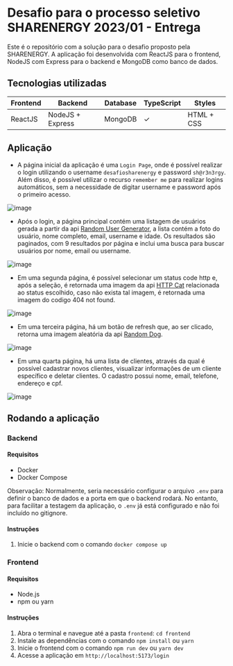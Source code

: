 # Desafio para o processo seletivo SHARENERGY 2023/01 - Entrega

Este é o repositório com a solução para o desafio proposto pela SHARENERGY. A aplicação foi desenvolvida com ReactJS para o frontend, NodeJS com Express para o backend e MongoDB como banco de dados.

## Tecnologias utilizadas

| Frontend | Backend          | Database | TypeScript | Styles     |
| -------- | ---------------- | -------- | ---------- | ---------- |
| ReactJS  | NodeJS + Express | MongoDB  | &#10003;   | HTML + CSS |

## Aplicação

- A página inicial da aplicação é uma `Login Page`, onde é possível realizar o login utilizando o username `desafiosharenergy` e password `sh@r3n3rgy`. Além disso, é possível utilizar o recurso `remember me` para realizar logins automáticos, sem a necessidade de digitar username e password após o primeiro acesso.

![image](https://user-images.githubusercontent.com/56228340/211700212-829b84ca-c71d-4ea9-9027-b8eec81b2fea.png)


- Após o login, a página principal contém uma listagem de usuários gerada a partir da api [Random User Generator](https://randomuser.me/), a lista contém a foto do usuário, nome completo, email, username e idade. Os resultados são paginados, com 9 resultados por página e inclui uma busca para buscar usuários por nome, email ou username.

![image](https://i.imgur.com/aRbHTOn.gif)


- Em uma segunda página, é possível selecionar um status code http e, após a seleção, é retornada uma imagem da api [HTTP Cat](https://http.cat/) relacionada ao status escolhido, caso não exista tal imagem, é retornada uma imagem do codigo 404 not found.

![image](https://i.imgur.com/oicRKVw.gif)
- Em uma terceira página, há um botão de refresh que, ao ser clicado, retorna uma imagem aleatória da api [Random Dog](https://random.dog/).

![image](https://i.imgur.com/SLli59D.gif)

- Em uma quarta página, há uma lista de clientes, através da qual é possível cadastrar novos clientes, visualizar informações de um cliente específico e deletar clientes. O cadastro possui nome, email, telefone, endereço e cpf.

![image](https://i.imgur.com/mm9uuGh.gif)

## Rodando a aplicação

### Backend

#### Requisitos
- Docker
- Docker Compose

Observação: Normalmente, seria necessário configurar o arquivo `.env` para definir o banco de dados e a porta em que o backend rodará. No entanto, para facilitar a testagem da aplicação, o `.env` já está configurado e não foi incluído no gitignore.

#### Instruções

1. Inicie o backend com o comando `docker compose up`

### Frontend

#### Requisitos
- Node.js
- npm ou yarn

#### Instruções
1. Abra o terminal e navegue até a pasta `frontend`: `cd frontend`
2. Instale as dependências com o comando `npm install` ou `yarn`
3. Inicie o frontend com o comando `npm run dev` ou `yarn dev`
4. Acesse a aplicação em `http://localhost:5173/login`




